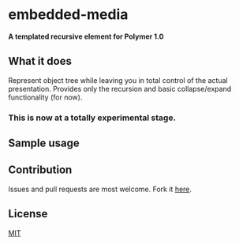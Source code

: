 # embedded-media

**A templated recursive element for Polymer 1.0**

## What it does
Represent object tree while leaving you in total control of the actual presentation. 
Provides only the recursion and basic collapse/expand functionality (for now).

### This is now at a totally experimental stage.

## Sample usage

<ir-recursive max-depth="1">
	<template class='item'>  
		<style>
			.wrapper { display: inline-block; box-shadow : 0px 0px 10px lightblue; margin-top : 10px; }
			[children-toolbar] { background : lightblue; padding : 3px 0 3px 5px }
			.content { display : block; padding : 10px 0 10px 10px; } 
			.lm { padding-left : 10px; margin-bottom : 10px; }
			paper-icon-button { width : 20px; font-size : 10px; } 
			.xxxcontent { padding : 10px }
		</style>
		<div class="wrapper">
			<div class="xxxcontent">
				<input type="checkBox" value="[[ data.content ]]">
				<b>{{ data.title }}</b>
				<input value="[[ data.content ]]">
				<div children-toolbar>
					<paper-icon-button icon="expand-more" expand></paper-icon-button>
					<paper-icon-button icon="expand-less" collapse></paper-icon-button>
				</div>
			</div>
			<div class="lm children"></div>
		</div>
	</template>
</ir-recursive>

## Contribution
Issues and pull requests are most welcome. Fork it [here](https://github.com/IgorRubinovich/ir-textarea).

## License
[MIT](http://opensource.org/licenses/MIT) 

